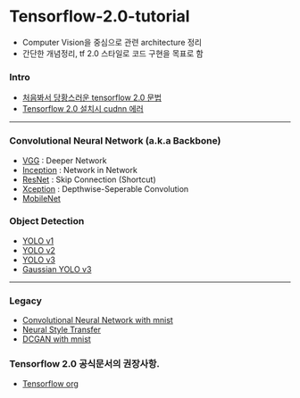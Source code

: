 # Tensorflow-2.0-tutorial
- Computer Vision을 중심으로 관련 architecture 정리
- 간단한 개념정리, tf 2.0 스타일로 코드 구현을 목표로 함

### Intro
- [처음봐서 당황스러운 tensorflow 2.0 문법](https://github.com/Junhojuno/Tensorflow-2.0-tutorial/blob/master/00.new_method_summary.md)
- [Tensorflow 2.0 설치시 cudnn 에러](https://github.com/Junhojuno/Tensorflow-2.0-tutorial/blob/master/00_install_issue.md)

---

### Convolutional Neural Network (a.k.a Backbone)
- [VGG]() : Deeper Network
- [Inception]() : Network in Network
- [ResNet]() : Skip Connection (Shortcut)
- [Xception]() : Depthwise-Seperable Convolution
- [MobileNet]()

### Object Detection
- [YOLO v1]()
- [YOLO v2]()
- [YOLO v3]()
- [Gaussian YOLO v3]()

---

### Legacy
- [Convolutional Neural Network with mnist](https://github.com/Junhojuno/Tensorflow-2.0-tutorial/blob/master/01_CNN_2_0style.ipynb)
- [Neural Style Transfer]()
- [DCGAN with mnist](https://github.com/Junhojuno/Tensorflow-2.0-tutorial/blob/master/DCGAN_mnist.ipynb)

### Tensorflow 2.0 공식문서의 권장사항.
- [Tensorflow org](https://www.tensorflow.org/beta/guide/effective_tf2)

